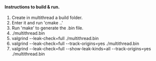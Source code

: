 #### Instructions to build & run.

1. Create in multithread a build folder. 
2. Enter it and run 'cmake ..' 
3. Run 'make' to generate the .bin file.
4. ./multithread.bin
5. valgrind --leak-check=full ./multithread.bin 
6. valgrind --leak-check=full --track-origins=yes ./multithread.bin
7. valgrind --leak-check=full --show-leak-kinds=all --track-origins=yes ./multithread.bin